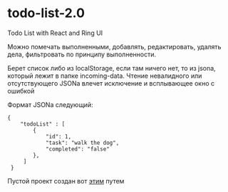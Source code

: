 # todo-list-2.0
Todo List with React and Ring UI

Можно помечать выполненными, добавлять, редактировать, удалять дела, фильтровать по принципу выполненности.

Берет список либо из localStorage, если там ничего нет, то из jsona, который лежит в папке incoming-data.
Чтение невалидного или отсутствующего JSONа влечет исключение и всплывающее окно с ошибкой

Формат JSONа следующий: 
~~~
{ 
    "todoList" : [
        {
            "id": 1,
            "task": "walk the dog",
            "completed": "false"
        },
     ]
 }
~~~

Пустой проект создан вот [этим](https://github.com/JetBrains/ring-ui#quick-start) путем
